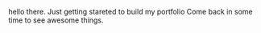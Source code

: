 hello there.
Just getting stareted to build my portfolio
Come back in some time to see awesome things.